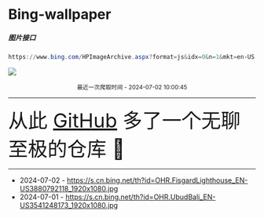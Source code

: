 # Bing-wallpaper

##### 图片接口

```powershell
https://www.bing.com/HPImageArchive.aspx?format=js&idx=0&n=1&mkt=en-US
```

 ![](https://s.cn.bing.net/th?id=OHR.FisgardLighthouse_EN-US3880792118_1920x1080.jpg)

<p align='center' >
    <small>
        最近一次爬取时间 - 2024-07-02 10:00:45
    </small>
    <br>
    <hr>
    <font size=7>
        <small>
           从此 <a href='https://github.com/'>GitHub</a> 多了一个无聊至极的仓库  🍳
        </small>
    </font>
    <hr>
</p>


- 2024-07-02 - https://s.cn.bing.net/th?id=OHR.FisgardLighthouse_EN-US3880792118_1920x1080.jpg 
- 2024-07-01 - https://s.cn.bing.net/th?id=OHR.UbudBali_EN-US3541248173_1920x1080.jpg 
